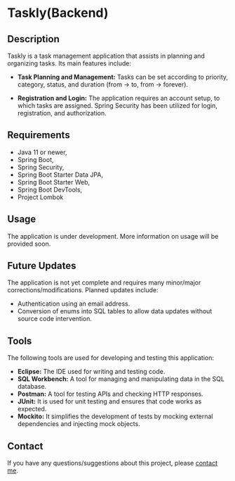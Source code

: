 # Taskly(Backend)
## Description

Taskly is a task management application that assists in planning and organizing tasks. Its main features include:

- **Task Planning and Management:** Tasks can be set according to priority, category, status, and duration (from -> to, from -> forever).

- **Registration and Login:** The application requires an account setup, to which tasks are assigned. Spring Security has been utilized for login, registration, and authorization.

## Requirements
- Java 11 or newer,
- Spring Boot,
- Spring Security,
- Spring Boot Starter Data JPA,
- Spring Boot Starter Web,
- Spring Boot DevTools,
- Project Lombok
## Usage
The application is under development. More information on usage will be provided soon.

## Future Updates
The application is not yet complete and requires many minor/major corrections/modifications. Planned updates include:

- Authentication using an email address.
- Conversion of enums into SQL tables to allow data updates without source code intervention.

## Tools
The following tools are used for developing and testing this application:

- **Eclipse:** The IDE used for writing and testing code.
- **SQL Workbench:** A tool for managing and manipulating data in the SQL database.
- **Postman:** A tool for testing APIs and checking HTTP responses.
- **JUnit:**  It is used for unit testing and ensures that code works as expected.
- **Mockito:** It simplifies the development of tests by mocking external dependencies and injecting mock objects.

## Contact
If you have any questions/suggestions about this project, please [contact me](marcin3009k@gmail.com).
